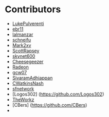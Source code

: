 # Contributors

 - [LukePulverenti](https://github.com/LukePulverenti) 
 - [ebr11](https://github.com/ebr11) 
 - [lalmanzar](https://github.com/lalmanzar) 
 - [schneifu](https://github.com/schneifu) 
 - [Mark2xv](https://github.com/Mark2xv) 
 - [ScottRapsey](https://github.com/ScottRapsey) 
 - [skynet600](https://github.com/skynet600)
 - [Cheesegeezer](https://githum.com/Cheesegeezer)
 - [Radeon](https://github.com/radeonorama)
 - [gcw07](https://github.com/gcw07)
 - [SivaramAdhiappan](https://github.com/shivaram1190)
 - [CWatkinsNash](https://github.com/CWatkinsNash)
 - [sfnetwork](https://github.com/sfnetwork)
 - [Logos302] (https://github.com/Logos302)
 - [TheWorkz](https://github.com/TheWorkz)
 - [CBers] (https://github.com/CBers)
 - 
